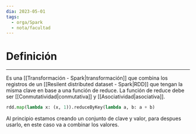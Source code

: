 ```yaml
---
dia: 2023-05-01
tags:
  - orga/Spark
  - nota/facultad
---
```

# Definición
---
Es una [[Transformación - Spark|transformación]] que combina los registros de un [[Resilent distributed dataset - Spark|RDD]] que tengan la misma clave en base a una función de reduce. La función de reduce debe ser [[Conmutatividad|conmutativa]] y [[Asociatividad|asociativa]].

``` python
rdd.map(lambda x: (x, 1)).reduceByKey(lambda a, b: a + b)
```

Al principio estamos creando un conjunto de clave y valor, para despues usarlo, en este caso va a combinar los valores.